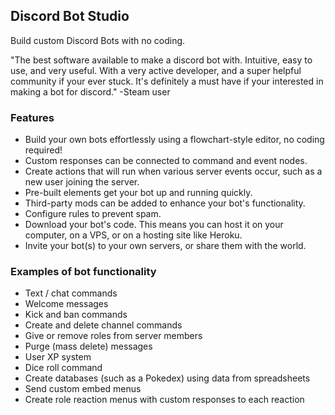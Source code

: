 ## Discord Bot Studio

Build custom Discord Bots with no coding.

"The best software available to make a discord bot with. Intuitive, easy to use, and very useful. With a very active developer, and a super helpful community if your ever stuck. It's definitely a must have if your interested in making a bot for discord." -Steam user

### Features

* Build your own bots effortlessly using a flowchart-style editor, no coding required!
* Custom responses can be connected to command and event nodes.
* Create actions that will run when various server events occur, such as a new user joining the server.
* Pre-built elements get your bot up and running quickly.
* Third-party mods can be added to enhance your bot's functionality.
* Configure rules to prevent spam.
* Download your bot's code. This means you can host it on your computer, on a VPS, or on a hosting site like Heroku.
* Invite your bot(s) to your own servers, or share them with the world.

### Examples of bot functionality

* Text / chat commands
* Welcome messages
* Kick and ban commands
* Create and delete channel commands
* Give or remove roles from server members
* Purge (mass delete) messages
* User XP system
* Dice roll command
* Create databases (such as a Pokedex) using data from spreadsheets
* Send custom embed menus
* Create role reaction menus with custom responses to each reaction
